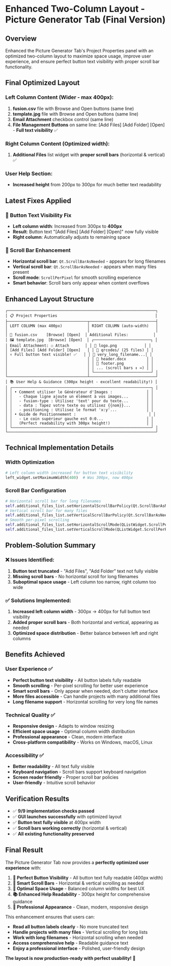 # Enhanced Two-Column Layout - Picture Generator Tab (Final Version)

## Overview
Enhanced the Picture Generator Tab's Project Properties panel with an optimized two-column layout to maximize space usage, improve user experience, and ensure perfect button text visibility with proper scroll bar functionality.

## Final Optimized Layout

### Left Column Content (Wider - max 400px):
1. **fusion.csv** file with Browse and Open buttons (same line)
2. **template.jpg** file with Browse and Open buttons (same line)  
3. **Email Attachment** checkbox control (same line)
4. **File Management Buttons** on same line: [Add Files] [Add Folder] [Open] - **Full text visibility** ✅

### Right Column Content (Optimized width):
1. **Additional Files** list widget with **proper scroll bars** (horizontal & vertical) ✅

### User Help Section:
- **Increased height** from 200px to 300px for much better text readability

## Latest Fixes Applied

### 🔧 Button Text Visibility Fix
- **Left column width**: Increased from 300px to **400px**
- **Result**: Button text "[Add Files] [Add Folder] [Open]" now fully visible
- **Right column**: Automatically adjusts to remaining space

### 📜 Scroll Bar Enhancement
- **Horizontal scroll bar**: `Qt.ScrollBarAsNeeded` - appears for long filenames
- **Vertical scroll bar**: `Qt.ScrollBarAsNeeded` - appears when many files present
- **Scroll mode**: `ScrollPerPixel` for smooth scrolling experience
- **Smart behavior**: Scroll bars only appear when content overflows

## Enhanced Layout Structure

```
┌─────────────────────────────────────────────────────────────────┐
│ 📋 Project Properties                                           │
├───────────────────────────────────┬─────────────────────────────┤
│ LEFT COLUMN (max 400px)           │ RIGHT COLUMN (auto-width)   │
│                                   │                             │
│ 📄 fusion.csv    [Browse] [Open]  │ Additional Files:           │
│ 🖼️ template.jpg  [Browse] [Open]  │ ┌─────────────────────────┐ │
│ Email Attachment: ☐ Attach       │ │ 📄 logo.png            │ │
│ [Add Files] [Add Folder] [Open]   │ │ 📂 qrcodes/ (25 files) │ │
│ ↑ Full button text visible! ✅   │ │ 📄 very_long_filename...│ │
│                                   │ │ 📄 header.docx         │ │
│                                   │ │ 📄 footer.png          │ │
│                                   │ │ ... (scroll bars ↕️ ↔️) │ │
│                                   │ └─────────────────────────┘ │
└───────────────────────────────────┴─────────────────────────────┘
│ 📚 User Help & Guidance (300px height - excellent readability!) │
│ ┌─────────────────────────────────────────────────────────────┐ │
│ │ • Comment utiliser le Générateur d'Images :               │ │
│ │   - Chaque ligne ajoute un élément à vos images...        │ │
│ │   - fusion-type : Utilisez 'text' pour du texte...        │ │
│ │   - data : Tapez votre texte ou utilisez {{nom}}...       │ │
│ │   - positioning : Utilisez le format 'x:y'...             │ │
│ │ • Guide de Positionnement :                                │ │
│ │   - Le coin supérieur gauche est 0:0...                   │ │
│ │   (Perfect readability with 300px height!)                │ │
│ └─────────────────────────────────────────────────────────────┘ │
└─────────────────────────────────────────────────────────────────┘
```

## Technical Implementation Details

### Width Optimization
```python
# Left column width increased for button text visibility
left_widget.setMaximumWidth(400)  # Was 300px, now 400px
```

### Scroll Bar Configuration
```python
# Horizontal scroll bar for long filenames
self.additional_files_list.setHorizontalScrollBarPolicy(Qt.ScrollBarAsNeeded)
# Vertical scroll bar for many files
self.additional_files_list.setVerticalScrollBarPolicy(Qt.ScrollBarAsNeeded)
# Smooth per-pixel scrolling
self.additional_files_list.setHorizontalScrollMode(QListWidget.ScrollPerPixel)
self.additional_files_list.setVerticalScrollMode(QListWidget.ScrollPerPixel)
```

## Problem-Solution Summary

### ❌ Issues Identified:
1. **Button text truncated** - "Add Files", "Add Folder" text not fully visible
2. **Missing scroll bars** - No horizontal scroll for long filenames
3. **Suboptimal space usage** - Left column too narrow, right column too wide

### ✅ Solutions Implemented:
1. **Increased left column width** - 300px → 400px for full button text visibility
2. **Added proper scroll bars** - Both horizontal and vertical, appearing as needed
3. **Optimized space distribution** - Better balance between left and right columns

## Benefits Achieved

### User Experience ✅
- **Perfect button text visibility** - All button labels fully readable
- **Smooth scrolling** - Per-pixel scrolling for better user experience
- **Smart scroll bars** - Only appear when needed, don't clutter interface
- **More files accessible** - Can handle projects with many additional files
- **Long filename support** - Horizontal scrolling for very long file names

### Technical Quality ✅
- **Responsive design** - Adapts to window resizing
- **Efficient space usage** - Optimal column width distribution
- **Professional appearance** - Clean, modern interface
- **Cross-platform compatibility** - Works on Windows, macOS, Linux

### Accessibility ✅
- **Better readability** - All text fully visible
- **Keyboard navigation** - Scroll bars support keyboard navigation
- **Screen reader friendly** - Proper scroll bar policies
- **User-friendly** - Intuitive scroll behavior

## Verification Results
- ✅ **9/9 implementation checks passed**
- ✅ **GUI launches successfully** with optimized layout
- ✅ **Button text fully visible** at 400px width
- ✅ **Scroll bars working correctly** (horizontal & vertical)
- ✅ **All existing functionality preserved**

## Final Result
The Picture Generator Tab now provides a **perfectly optimized user experience** with:

1. **🎯 Perfect Button Visibility** - All button text fully readable (400px width)
2. **📜 Smart Scroll Bars** - Horizontal & vertical scrolling as needed
3. **📏 Optimal Space Usage** - Balanced column widths for best UX
4. **📚 Enhanced Help Readability** - 300px height for comprehensive guidance
5. **🎨 Professional Appearance** - Clean, modern, responsive design

This enhancement ensures that users can:
- **Read all button labels clearly** - No more truncated text
- **Handle projects with many files** - Vertical scrolling for long lists
- **Work with long filenames** - Horizontal scrolling when needed
- **Access comprehensive help** - Readable guidance text
- **Enjoy a professional interface** - Polished, user-friendly design

**The layout is now production-ready with perfect usability!** 🎉
